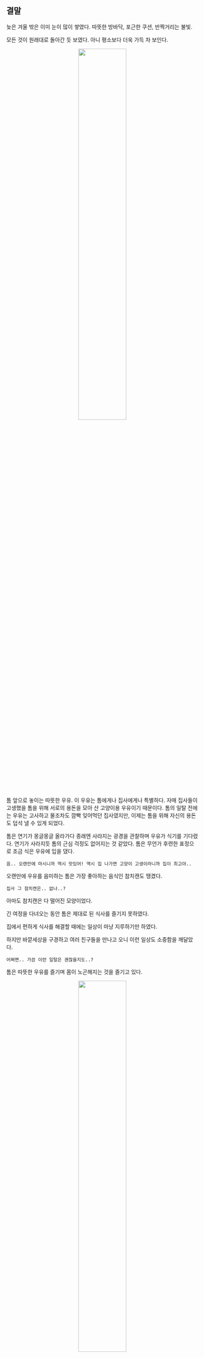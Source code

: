 ## 결말
늦은 겨울 밖은 이미 눈이 많이 쌓였다.
따뜻한 방바닥, 포근한 쿠션, 반짝거리는 불빛.

모든 것이 원래대로 돌아간 듯 보였다. 아니 평소보다 더욱 가득 차 보인다.

<!-- 소파에 앉아있는 고양이 -->
<p align="center">
<img src="https://user-images.githubusercontent.com/74239275/100250145-b097f480-2f80-11eb-8978-783565a47a63.jpg" width="50%" height="50%">

톰 앞으로 놓이는 따뜻한 우유. 
이 우유는 톰에게나 집사에게나 특별하다. 자매 집사들이 고생했을 톰을 위해 서로의 용돈을 모아 산 고양이용 우유이기 때문이다.
톰의 일탈 전에는 우유는 고사하고 물조차도 깜빡 잊어먹던 집사였지만, 이제는 톰을 위해 자신의 용돈도 덥석 낼 수 있게 되었다.

톰은 연기가 몽글몽글 올라가다 종래엔 사라지는 광경을 관찰하며 우유가 식기를 기다렸다.
연기가 사라지듯 톰의 근심 걱정도 없어지는 것 같았다.
톰은 무언가 후련한 표정으로 조금 식은 우유에 입을 댔다.

```
음.. 오랜만에 마시니까 역시 맛있어! 역시 집 나가면 고양이 고생이라니까 집이 최고야..
```
오랜만에 우유를 음미하는 톰은 가장 좋아하는 음식인 참치캔도 땡겼다.

```
집사 그 참치캔은.. 없나..?
```
아마도 참치캔은 다 떨어진 모양이었다.

긴 여정을 다녀오는 동안 톰은 제대로 된 식사를 즐기지 못하였다.

집에서 편하게 식사를 해결할 때에는 일상이 마냥 지루하기만 하였다.

하지만 바깥세상을 구경하고 여러 친구들을 만나고 오니 이런 일상도 소중함을 깨달았다.

```
어쩌면.. 가끔 이런 일탈은 괜찮을지도..?
```

톰은 따뜻한 우유를 즐기며 몸이 노곤해지는 것을 즐기고 있다.

<!-- 따뜻한 우유 -->
<p align="center"><img src="https://cdn.pixabay.com/photo/2017/08/06/17/41/milk-2594538_960_720.jpg" width="50%" height="50%">

집사는 일터에 휴가를 냈는지 부쩍 톰이랑 있는 시간이 늘었다.

```
뭔가 다시 옛날로 돌아간 것 같아 좋아...
```

창밖으로 보이는 일출.
어느새 환한 햇빛이 어두운 골목길부터 따뜻한 우리집까지 비추려 하고 있다.

조금만 지나면 제리도 잠에서 깰 터였다.
사실 겨울이 되고 제리가 밖에서 먹이를 구하는 것이 어려워 지자 톰이 선심을 썻던 것이었다.
오늘은 파티를 하는 날이다.
톰은 최대한 멋지게, 이쁘게 보이기 위해 일찍 일어나 세수를 하는 중이였다.

문득 집을 나가기 전 나에게 관심을 주지 않던 집사에게 잘보이기 위해 세수했을 때가 떠오른다.

```
이제는 그때와 달라..!
```

저 멀리서 제리가 총총걸음으로 달려온다.

오늘따라 제리가 더욱 귀엽게 느껴진다.

```
톰! 뭐해??
우리 오늘 파티하는 날인거 알지??
```

톰은 당연하다는 듯이 제리에게 말했다.

```
당연히 알지~
오늘 뭐하고 놀까??
```

```
오랜만에 내기를 하는 건 어때?
```
제리가 톰에게 내기를 제안했다.

제리와 톰은 옛날부터 수많은 내기를 즐겨했었다.

```
옛날에 했던 술래잡기를 하는 거야, 이긴 사람 소원 들어주기!
```
```
좋아, 하지만 예전처럼 봐주지 않을 거야!
```
톰과 제리의 술래잡기의 방식은 이러했다.
술래는 톰, 도망가는 사람은 제리였다.

항상 톰이 봐주기 때문에 제리가 이기곤 했지만 이번엔 제대로 할 마음인 것 같다.
```
먼저 도망가 30초 동안 숫자 센다~
```
제리가 도망갔다.

톰이 제리를 쫓으려 한다.

```
흠.. 이 기분 되게 오랜만이네..
```
톰은 예전에는 당연했던 이 놀이가 오늘따라 왠지 서글프다.

힘든 일을 겪어서 일까. 당연했던 일상이 당연하지 않게 느껴진다.

```
그동안 이런 일상을 소중하게 생각하지 않았었어.

앞으로는 하루하루를 소중하게 생각할 거야!
```
톰은 달리면서 생각했다.
```
톰! 뭐해? 안잡을거야?!
```
제리가 소파 아래에서 소리쳤다.
